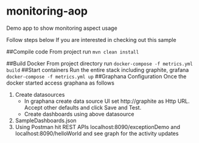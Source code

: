 # monitoring-aop
Demo app to show monitoring aspect usage

Follow steps below If you are interested in checking out this sample

##Compile code
From project run ```mvn clean install```

##Build Docker
From project directory run
```docker-compose -f metrics.yml build```
##Start containers
Run the entire stack including graphite, grafana
```docker-compose -f metrics.yml up```
##Graphana Configuration
Once the docker started access graphana as follows
1. Create datasources
    * In graphana create data source UI set http://graphite as Http URL. Accept other defaults and click Save and Test.
    * Create dashboards using above datasource 
2. SampleDashboards.json
3. Using Postman hit REST APIs localhost:8090/exceptionDemo and localhost:8090/helloWorld and see graph for the activity updates
